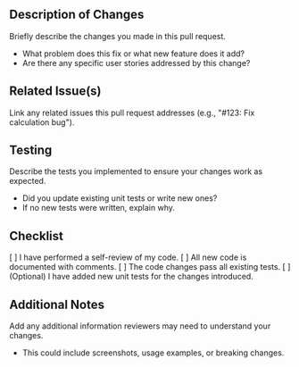 ## Description of Changes

Briefly describe the changes you made in this pull request.
* What problem does this fix or what new feature does it add?
* Are there any specific user stories addressed by this change?

## Related Issue(s)

Link any related issues this pull request addresses (e.g., "#123: Fix calculation bug").

## Testing

Describe the tests you implemented to ensure your changes work as expected.
* Did you update existing unit tests or write new ones?
* If no new tests were written, explain why.

## Checklist

[ ] I have performed a self-review of my code.
[ ] All new code is documented with comments.
[ ] The code changes pass all existing tests.
[ ] (Optional) I have added new unit tests for the changes introduced.

## Additional Notes
Add any additional information reviewers may need to understand your changes.
* This could include screenshots, usage examples, or breaking changes.
